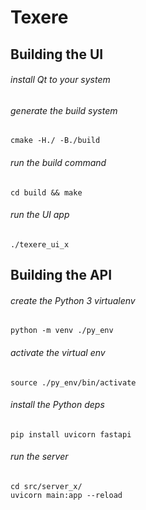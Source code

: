 # Texere

## Building the UI

###### install Qt to your system

###### generate the build system

```
cmake -H./ -B./build
```

###### run the build command

```
cd build && make
```

###### run the UI app

```
./texere_ui_x
````


## Building the API

###### create the Python 3 virtualenv

```
python -m venv ./py_env
```


###### activate the virtual env

```
source ./py_env/bin/activate
```


###### install the Python deps

```
pip install uvicorn fastapi
```

###### run the server

```
cd src/server_x/
uvicorn main:app --reload
```

